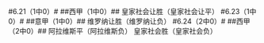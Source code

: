 #6.21（1中0）#
##西甲（1中0）##
皇家社会让胜（皇家社会让平）
#6.23（1中0）#
##意甲（1中0）##
维罗纳让胜（维罗纳让负）
#6.24（2中0）#
##西甲（2中0）##
阿拉维斯平（阿拉维斯负）
皇家社会胜（皇家社会负）